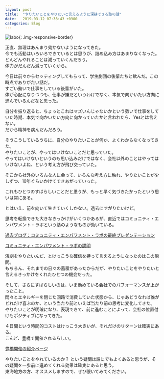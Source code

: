 ```yaml
---
layout: post
title:  "やりたいことをやりたいと言えるように深耕できる塾の話"
date:   2019-03-12 07:33:43 +0900
categories: Blog
---
```


![labo]({{site.baseurl}}/img/20190312_01.jpg){: .img-responsive-border} 

正直、無理はあんまり効かないようになってきた。  
今でも活動はいろいろできているとは思うが、詰め込み方はあまりなくなった。  
どんどんやれることは減っていくんだろう。  
体力がだんだん減っていくから。

今日は前々からセッティングしてもらって、学生劇団の後輩たちと飲んだ。この時点でありがたい話だ。  
すごい勢いで仕事をしている後輩がいた。  
体が心配になりつつも、仕事が嫌だというわけでなく、本気で向かいたい方向に進んでいるんだなと思った。

自分を振り返ると、ちょっとこれはマズいんじゃないかという勢いで仕事をしていた時期、本気で向かいたい方向に向かっていたかと言われたら、Yesとは言えない。  
だから精神を病んだんだろう。

そうこうしているうちに、自分のやりたいことが何か、よくわからなくなってきた。  
やりたいことが、やってはいけないことだと思っていた。  
やってはいけないというのも思い込みだけではなく、会社以外のことはやってはいけないよね、という考え方が飛び交っていた。

そこから社外のいろんな人に会って、いろんな考え方に触れ、やりたいことが少しずつ、10年ぐらいかけてできあがっていった。

これもひとつのすばらしいことだと思うが、もっと早く気づきたかったという思いは常にある。

とはいえ、前を向いて生きていくしかない。過去にすがりたいけど。

思考を転換できた大きなきっかけがいくつかあるが、直近ではコミュニティ・エンパワメント・ラボという塾のようなものが効いている。


[過去ブログ：コミュニティ・エンパワメント・ラボの最終プレゼンテーション](https://naoshigenakanoyaze.github.io/blog/2018-12-16-CRfactoryFinalPresentation/)　

[コミュニティ・エンパワメント・ラボの説明](https://crfactory.com/service/labo/)

演劇をやりたいんだ、とけっこうな確信を持って言えるようになったのはこの瞬間。  
もちろん、それまでの日々の蓄積があったからだが、やりたいことをやりたいと言えるきっかけをくれたひとつの機会だった。

そして、さらにすばらしいのは、いま勤めている会社でのパフォーマンスが上がったこと。  
悶々とエネルギーを閉じた回路で消費していた状態から、じゃあどうなれば誰がどれだけ喜ぶのか、という当たり前といえば当たり前の思考に変化してきた。  
やりたいことが明確になり、表現できて、前に進むことによって、会社の位置付けもポジティブになってきた。

４日間という時間的コストはけっこう大きいが、それだけのリターンは確実にある。  
こんど、豊橋で開催されるらしい。

[豊橋開催の紹介ページ](https://crfactory.com/4646/)

やりたいことをやれているのか？ という疑問は誰にでもよくあると思うが、その疑問を一歩前に進めてくれる効果は確実にあると思う。  
東海地方の方、オススメしますので、ぜひ覗いてみてください。  




